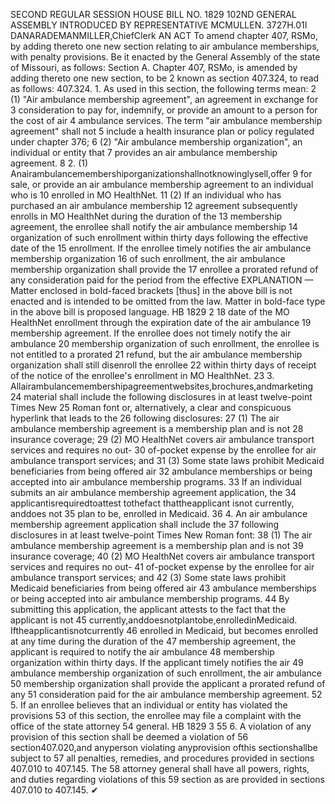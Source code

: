 SECOND REGULAR SESSION
HOUSE BILL NO. 1829
102ND GENERAL ASSEMBLY
INTRODUCED BY REPRESENTATIVE MCMULLEN.
3727H.01I DANARADEMANMILLER,ChiefClerk
AN ACT
To amend chapter 407, RSMo, by adding thereto one new section relating to air ambulance
memberships, with penalty provisions.
Be it enacted by the General Assembly of the state of Missouri, as follows:
Section A. Chapter 407, RSMo, is amended by adding thereto one new section, to be
2 known as section 407.324, to read as follows:
407.324. 1. As used in this section, the following terms mean:
2 (1) "Air ambulance membership agreement", an agreement in exchange for
3 consideration to pay for, indemnify, or provide an amount to a person for the cost of air
4 ambulance services. The term "air ambulance membership agreement" shall not
5 include a health insurance plan or policy regulated under chapter 376;
6 (2) "Air ambulance membership organization", an individual or entity that
7 provides an air ambulance membership agreement.
8 2. (1) Anairambulancemembershiporganizationshallnotknowinglysell,offer
9 for sale, or provide an air ambulance membership agreement to an individual who is
10 enrolled in MO HealthNet.
11 (2) If an individual who has purchased an air ambulance membership
12 agreement subsequently enrolls in MO HealthNet during the duration of the
13 membership agreement, the enrollee shall notify the air ambulance membership
14 organization of such enrollment within thirty days following the effective date of the
15 enrollment. If the enrollee timely notifies the air ambulance membership organization
16 of such enrollment, the air ambulance membership organization shall provide the
17 enrollee a prorated refund of any consideration paid for the period from the effective
EXPLANATION — Matter enclosed in bold-faced brackets [thus] in the above bill is not enacted and is
intended to be omitted from the law. Matter in bold-face type in the above bill is proposed language.
HB 1829 2
18 date of the MO HealthNet enrollment through the expiration date of the air ambulance
19 membership agreement. If the enrollee does not timely notify the air ambulance
20 membership organization of such enrollment, the enrollee is not entitled to a prorated
21 refund, but the air ambulance membership organization shall still disenroll the enrollee
22 within thirty days of receipt of the notice of the enrollee's enrollment in MO HealthNet.
23 3. Allairambulancemembershipagreementwebsites,brochures,andmarketing
24 material shall include the following disclosures in at least twelve-point Times New
25 Roman font or, alternatively, a clear and conspicuous hyperlink that leads to the
26 following disclosures:
27 (1) The air ambulance membership agreement is a membership plan and is not
28 insurance coverage;
29 (2) MO HealthNet covers air ambulance transport services and requires no out-
30 of-pocket expense by the enrollee for air ambulance transport services; and
31 (3) Some state laws prohibit Medicaid beneficiaries from being offered air
32 ambulance memberships or being accepted into air ambulance membership programs.
33 If an individual submits an air ambulance membership agreement application, the
34 applicantisrequiredtoattest tothefact thattheapplicant isnot currently, anddoes not
35 plan to be, enrolled in Medicaid.
36 4. An air ambulance membership agreement application shall include the
37 following disclosures in at least twelve-point Times New Roman font:
38 (1) The air ambulance membership agreement is a membership plan and is not
39 insurance coverage;
40 (2) MO HealthNet covers air ambulance transport services and requires no out-
41 of-pocket expense by the enrollee for air ambulance transport services; and
42 (3) Some state laws prohibit Medicaid beneficiaries from being offered air
43 ambulance memberships or being accepted into air ambulance membership programs.
44 By submitting this application, the applicant attests to the fact that the applicant is not
45 currently,anddoesnotplantobe,enrolledinMedicaid. Iftheapplicantisnotcurrently
46 enrolled in Medicaid, but becomes enrolled at any time during the duration of the
47 membership agreement, the applicant is required to notify the air ambulance
48 membership organization within thirty days. If the applicant timely notifies the air
49 ambulance membership organization of such enrollment, the air ambulance
50 membership organization shall provide the applicant a prorated refund of any
51 consideration paid for the air ambulance membership agreement.
52 5. If an enrollee believes that an individual or entity has violated the provisions
53 of this section, the enrollee may file a complaint with the office of the state attorney
54 general.
HB 1829 3
55 6. A violation of any provision of this section shall be deemed a violation of
56 section407.020,and anyperson violating anyprovision ofthis sectionshallbe subject to
57 all penalties, remedies, and procedures provided in sections 407.010 to 407.145. The
58 attorney general shall have all powers, rights, and duties regarding violations of this
59 section as are provided in sections 407.010 to 407.145.
✔